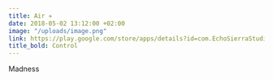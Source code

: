 ```yaml
---
title: Air ✈
date: 2018-05-02 13:12:00 +02:00
image: "/uploads/image.png"
link: https://play.google.com/store/apps/details?id=com.EchoSierraStudio.AirControlMadness
title_bold: Control
---
```


Madness